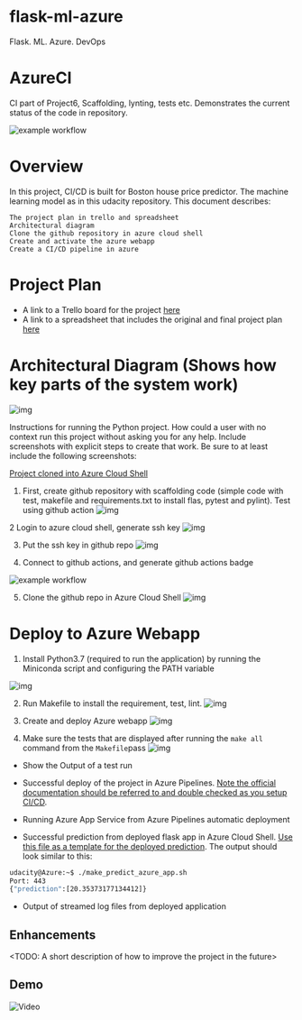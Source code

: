 # flask-ml-azure
Flask. ML. Azure. DevOps
# AzureCI
CI part of Project6, Scaffolding, lynting, tests etc.
Demonstrates the current status of the code in repository.

![example workflow](https://github.com/barmalini18/AzureCI/actions/workflows/pythonapp.yml/badge.svg)

# Overview

In this project, CI/CD is built for Boston house price predictor. The machine learning model as in this udacity repository. This document describes:

    The project plan in trello and spreadsheet
    Architectural diagram
    Clone the github repository in azure cloud shell
    Create and activate the azure webapp
    Create a CI/CD pipeline in azure


# Project Plan


* A link to a Trello board for the project [here](https://trello.com/b/iHS6JeNO/documentation)
* A link to a spreadsheet that includes the original and final project plan [here](https://docs.google.com/spreadsheets/d/1l1EliuHYJEZpyunagz2PYIUMhirqLyhe/edit?usp=sharing&ouid=110205692645048557882&rtpof=true&sd=true)


# Architectural Diagram (Shows how key parts of the system work)
![img](https://github.com/barmalini18/flask-ml-azure-serverless/blob/c113e9e2395bb7aafa16d19a259b5b4f0b07459d/media/cd-diagram.png)

Instructions for running the Python project.  How could a user with no context run this project without asking you for any help.  Include screenshots with explicit steps to create that work. Be sure to at least include the following screenshots:

[Project cloned into Azure Cloud Shell](https://github.com/barmalini18/flask-ml-azure-serverless.git)

1. First, create github repository with scaffolding code (simple code with test, makefile and requirements.txt to install flas, pytest and pylint). Test using github action
![img](https://github.com/barmalini18/flask-ml-azure-serverless/blob/f5a6c215eec33a4d716fa4d18e889579f5769578/media/01.jpg)

2 Login to azure cloud shell, generate ssh key
![img](https://github.com/barmalini18/flask-ml-azure-serverless/blob/a8d06b461c26b11a8cb0f5c23560e9fea5ac606e/media/02.jpg)

3. Put the ssh key in github repo
![img](https://github.com/barmalini18/flask-ml-azure-serverless/blob/4d4a8a5f91c58a399ae18ce69fa251352015ce50/media/03.jpg)

4. Connect to github actions, and generate github actions badge

![example workflow](https://github.com/barmalini18/AzureCI/actions/workflows/pythonapp.yml/badge.svg)

5. Clone the github repo in Azure Cloud Shell
![img](https://github.com/barmalini18/flask-ml-azure-serverless/blob/36be9a472aad5586cc7500802f6fff4b3073d1ff/media/04.jpg)

# Deploy to Azure Webapp

1. Install Python3.7 (required to run the application) by running the Miniconda script and configuring the PATH variable

![img](https://github.com/barmalini18/flask-ml-azure-serverless/blob/75d4e56bd345bab5af88a182a95f433d293b8999/media/05.jpg)

2. Run Makefile to install the requirement, test, lint.
![img](https://github.com/barmalini18/flask-ml-azure-serverless/blob/776d44f7533ee3b418a8fa490ddcac7af3fdde72/media/06.jpg)

3. Create and deploy Azure webapp
![img](https://github.com/barmalini18/flask-ml-azure-serverless/blob/776d44f7533ee3b418a8fa490ddcac7af3fdde72/media/07.jpg)


4. Make sure the tests that are displayed after running the `make all` command from the `Makefile`pass
![img](https://github.com/barmalini18/flask-ml-azure-serverless/blob/2392c034d9ff56628c3ca644f696e5111cde6325/media/08.jpg)

* Show the Output of a test run

* Successful deploy of the project in Azure Pipelines.  [Note the official documentation should be referred to and double checked as you setup CI/CD](https://docs.microsoft.com/en-us/azure/devops/pipelines/ecosystems/python-webapp?view=azure-devops).

* Running Azure App Service from Azure Pipelines automatic deployment

* Successful prediction from deployed flask app in Azure Cloud Shell.  [Use this file as a template for the deployed prediction](https://github.com/udacity/nd082-Azure-Cloud-DevOps-Starter-Code/blob/master/C2-AgileDevelopmentwithAzure/project/starter_files/flask-sklearn/make_predict_azure_app.sh).
The output should look similar to this:

```bash
udacity@Azure:~$ ./make_predict_azure_app.sh
Port: 443
{"prediction":[20.35373177134412]}
```

* Output of streamed log files from deployed application

> 

## Enhancements

<TODO: A short description of how to improve the project in the future>

## Demo 

![Video](https://youtu.be/bfPRW3fJefg)


